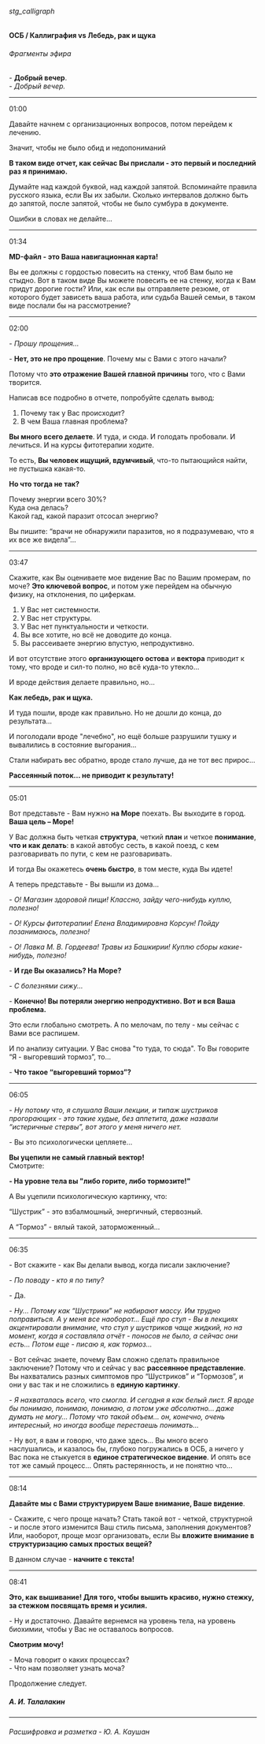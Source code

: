 ###### stg_calligraph

#### ОСБ / Каллиграфия vs Лебедь, рак и щука

###### Фрагменты эфира

\- **Добрый вечер**.  
\- *Добрый вечер.*  

***
01:00  

Давайте начнем с организационных вопросов, потом перейдем к лечению. 

Значит, чтобы не было обид и недопониманий      

**В таком виде отчет, как сейчас Вы прислали - это первый и последний раз я принимаю.**

Думайте над каждой буквой, над каждой запятой. Вспоминайте правила русского языка, если Вы их забыли. Сколько интервалов должно быть до запятой, после запятой, чтобы не было сумбура в документе.

Ошибки в словах не делайте…

***
01:34   

**MD-файл - это Ваша навигационная карта!** 

Вы ее должны с гордостью повесить на стенку, чтоб Вам было не стыдно. Вот в таком виде Вы можете повесить ее на стенку, когда к Вам придут дорогие  гости? Или, как если вы отправляете резюме, от которого будет зависеть ваша работа, или судьба Вашей семьи, в таком виде послали бы на рассмотрение?

***
02:00  

\- *Прошу прощения…*

\- **Нет, это не про прощение**. Почему мы с Вами с этого начали?  

Потому что **это отражение Вашей главной причины** того, что с Вами творится.   

Написав все подробно в отчете, попробуйте сделать вывод: 
1. Почему так у Вас происходит? 
2. В чем Ваша главная проблема?

**Вы много всего делаете**. И туда, и сюда. И голодать пробовали. И лечиться. И на курсы фитотерапии ходите.  

То есть, **Вы человек ищущий, вдумчивый**, что-то пытающийся найти, не пустышка какая-то.

**Но что тогда не так?**

Почему энергии всего 30%?  
Куда она делась?   
Какой гад, какой паразит отсосал энергию? 

Вы пишите: “врачи не обнаружили паразитов, но я подразумеваю, что я их все же видела”... 

***
03:47  

Скажите, как Вы оцениваете мое видение Вас по Вашим промерам, по моче? **Это ключевой вопрос**, и потом уже перейдем на обычную физику, на отклонения, по циферкам.

1. У Вас нет системности.   
2. У Вас нет структуры.  
3. У Вас нет пунктуальности и четкости.  
4. Вы все хотите, но всё не доводите до конца.   
5. Вы рассеиваете энергию впустую, непродуктивно.   

И вот отсутствие этого **организующего остова** и **вектора** приводит к тому, что вроде и сил-то полно, но всё куда-то утекло...

И вроде действия делаете правильно, но... 

**Как лебедь, рак и щука.** 

И туда пошли, вроде как правильно. Но не дошли до конца, до результата... 

И поголодали вроде "лечебно", но ещё больше разрушили тушку и вывалились в состояние выгорания... 

Стали набирать вес обратно, вроде стало лучше, да не тот вес прирос...

**Рассеянный поток... не приводит к результату!**

***
05:01  

Вот представьте - Вам нужно **на Море** поехать. Вы выходите в город. **Ваша цель – Море!**

У Вас должна быть четкая **структура**, четкий **план** и четкое **понимание**, **что и как** **делать**: в какой автобус сесть, в какой поезд, с кем разговаривать по пути, с кем не разговаривать. 

И тогда Вы окажетесь **очень быстро**, в том месте, куда Вы идете! 

А теперь представьте - Вы вышли из дома...  

\- *О! Магазин здоровой пищи! Классно, зайду чего-нибудь куплю, полезно!*  

\- *O! Курсы фитотерапии! Елена Владимировна Корсун! Пойду позанимаюсь, полезно!*

\- *О! Лавка М. В. Гордеева! Травы из Башкирии! Куплю сборы какие-нибудь, полезно!*

\- **И где Вы оказались? На Море?**

\- *С болезнями сижу...*

\- **Конечно! Вы потеряли энергию непродуктивно. Вот и вся Ваша проблема.** 

Это если глобально смотреть. А по мелочам, по телу - мы сейчас с Вами все распишем. 

И по анализу ситуации. У Вас снова "то туда, то сюда". То Вы говорите “Я - выгоревший тормоз”, то… 

\- **Что такое “выгоревший тормоз”?**

***
06:05   

\-  *Ну потому что, я слушала Ваши лекции, и типаж шустриков прогорающих - это такие худые, без аппетита, даже назвали “истеричные стервы”, вот этого у меня ничего нет.*

 \- Вы это психологически цепляете...    
 
 **Вы уцепили не самый главный вектор!**  
 Смотрите:  
 
 **- На уровне тела вы "либо горите, либо тормозите!"**  
 
 А Вы уцепили психологическую картинку, что: 
 
 “Шустрик” - это взбалмошный, энергичный, стервозный. 
 
 А “Тормоз” - вялый такой, заторможенный...

***
06:35  

\- Вот скажите - как Вы делали вывод, когда писали заключение?  

\- *По поводу - кто я по типу?*  

\- Да. 

\- *Ну... Потому как “Шустрики” не набирают массу. Им трудно поправиться. А у меня все наоборот… Ещё про стул - Вы в лекциях акцентировали внимание, что стул у шустриков чаще жидкий, но на момент, когда я составляла отчёт - поносов не было, а сейчас они есть... Потом еще - писаю я, как тормоз...*  

\- Вот сейчас знаете, почему Вам сложно сделать правильное заключение? Потому что и сейчас у вас **рассеянное представление**. Вы нахватались разных симптомов про “Шустриков” и “Тормозов”, и они у вас так и не сложились в **единую картинку**.

\- *Я нахваталась всего, что смогла. И сегодня я как белый лист. Я вроде бы понимаю, понимаю, понимаю, а потом уже абсолютно... даже думать не могу... Потому что такой объем... он, конечно, очень интересный, но иногда вообще перестаешь понимать...* 

\- Ну вот, я вам и говорю, что даже здесь... Вы много всего наслушались, и казалось бы, глубоко погружались в ОСБ, а ничего у Вас пока не стыкуется в **единое стратегическое видение**. И опять все тот же самый процесс... Опять растерянность, и не понятно что...

***
08:14  

**Давайте мы с Вами структурируем Ваше внимание, Ваше видение**.          
                                                           
\- Скажите, с чего проще начать? Стать такой вот - четкой, структурной - и после этого изменится Ваш стиль письма, заполнения документов? Или, наоборот, проще мозг организовать, если Вы **вложите внимание в структуризацию самых простых вещей?**  

В данном случае - **начните с текста!**

***
08:41  

**Это, как вышивание! Для того, чтобы вышить красиво, нужно стежку, за стежком посвящать время и усилия.** 

\- Ну и достаточно. Давайте вернемся на уровень тела, на уровень биохимии, чтобы у Вас не оставалось вопросов.

**Смотрим мочу!**  

\- Моча говорит о каких процессах?   
\- Что нам позволяет узнать моча?

Продолжение следует.

##### А. И. Талалакин

***
###### Расшифровка и разметка - Ю. А. Каушан